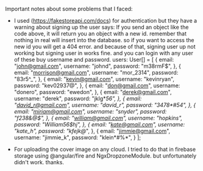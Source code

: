 Important notes about some problems that I faced:

- I used (https://fakestoreapi.com/docs) for authentication
but they have a warning about signing up the user says:
If you send an object like the code above, it will return you an object with a new id. 
remember that nothing in real will insert into the database. 
so if you want to access the new id you will get a 404 error.
and because of that, signing user up not working but signing user in works fine.
and you can login with any user of these buy username and password.
users: User[] = [
        {
            email: "john@gmail.com",
            username: "johnd",
            password: "m38rmF$",
        },
        {
            email: "morrison@gmail.com",
            username: "mor_2314",
            password: "83r5^_",
        },
        {
            email: "kevin@gmail.com",
            username: "kevinryan",
            password: "kev02937@",
        },
        {
            email: "don@gmail.com",
            username: "donero",
            password: "ewedon",
        },
        {
            email: "derek@gmail.com",
            username: "derek",
            password: "jklg*_56",
        },
        {
            email: "david_r@gmail.com",
            username: "david_r",
            password: "3478*#54",
        },
        {
            email: "miriam@gmail.com",
            username: "snyder",
            password: "f238&@*$",
        },
        {
            email: "william@gmail.com",
            username: "hopkins",
            password: "William56$hj",
        },
        {
            email: "kate@gmail.com",
            username: "kate_h",
            password: "kfejk@*_",
        },
        {
            email: "jimmie@gmail.com",
            username: "jimmie_k",
            password: "klein*#%*",
        }
    ];

- For uploading the cover image on any cloud.
I tried to do that in firebase storage using @angular/fire and NgxDropzoneModule.
but unfortunately didn't work.
thanks.
